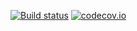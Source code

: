 [![Build status](https://ci.appveyor.com/api/projects/status/dh72svotc5o0xl52/branch/master?svg=true)](https://ci.appveyor.com/project/Dresel/sampleproject/branch/master) [![codecov.io](https://codecov.io/github/SpatialFocus/SampleProject/coverage.svg?branch=master)](https://codecov.io/github/SpatialFocus/SampleProject?branch=master)